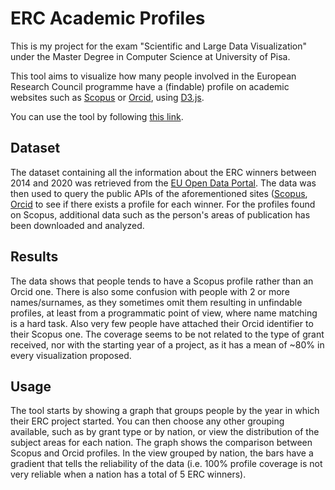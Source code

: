 # ERC Academic Profiles
This is my project for the exam "Scientific and Large Data Visualization" under the Master Degree in Computer Science at University of Pisa.

This tool aims to visualize how many people involved in the European Research Council programme have a (findable) profile on academic websites such as [Scopus](http://scopus.com) or [Orcid](http://orcid.org), using [D3.js](http://d3js.org).

You can use the tool by following [this link](http://drdav.github.io/ERC-Academic-Profiles).

## Dataset
The dataset containing all the information about the ERC winners between 2014 and 2020 was retrieved from the [EU Open Data Portal](https://data.europa.eu/euodp/en/data/dataset/cordisH2020projects). The data was then used to query the public APIs of the aforementioned sites ([Scopus](https://dev.elsevier.com/api_docs.html), [Orcid](https://pub.orcid.org/v2.0/) to see if there exists a profile for each winner. For the profiles found on Scopus, additional data such as the person's areas of publication has been downloaded and analyzed.

## Results
The data shows that people tends to have a Scopus profile rather than an Orcid one. There is also some confusion with people with 2 or more names/surnames, as they sometimes omit them resulting in unfindable profiles, at least from a programmatic point of view, where name matching is a hard task. Also very few people have attached their Orcid identifier to their Scopus one. The coverage seems to be not related to the type of grant received, nor with the starting year of a project, as it has a mean of ~80% in every visualization proposed.

## Usage
The tool starts by showing a graph that groups people by the year in which their ERC project started. You can then choose any other grouping available, such as by grant type or by nation, or view the distribution of the subject areas for each nation.
The graph shows the comparison between Scopus and Orcid profiles. In the view grouped by nation, the bars have a gradient that tells the reliability of the data (i.e. 100% profile coverage is not very reliable when a nation has a total of 5 ERC winners).

